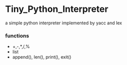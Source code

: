 # Tiny_Python_Interpreter
a simple python interpreter implemented by yacc and lex
### functions
- +,-,*,/,%
- list
- append(), len(), print(), exit()
